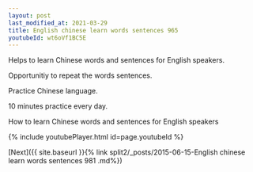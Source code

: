 ```yaml
---
layout: post
last_modified_at: 2021-03-29
title: English chinese learn words sentences 965 
youtubeId: wt6oVf1BC5E
---
```

 
 
Helps to learn Chinese words and sentences for English speakers.

Opportunitiy to repeat the words sentences. 

Practice Chinese language. 
 
10 minutes practice every day. 
 
How to learn Chinese words and sentences for English speakers 
 
{% include youtubePlayer.html id=page.youtubeId %}
 
 
[Next]({{ site.baseurl }}{% link  split2/_posts/2015-06-15-English chinese learn words sentences 981 .md%})
 
